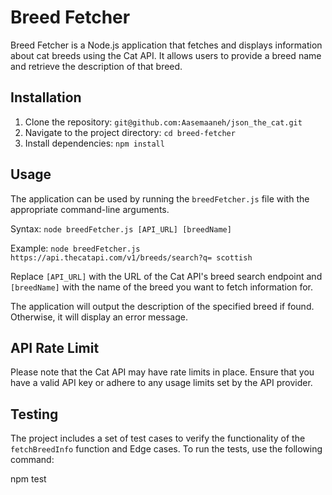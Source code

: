 # Breed Fetcher

Breed Fetcher is a Node.js application that fetches and displays information about cat breeds using the Cat API. It allows users to provide a breed name and retrieve the description of that breed.

## Installation

1. Clone the repository: `git@github.com:Aasemaaneh/json_the_cat.git`
2. Navigate to the project directory: `cd breed-fetcher`
3. Install dependencies: `npm install`

## Usage

The application can be used by running the `breedFetcher.js` file with the appropriate command-line arguments.

Syntax: `node breedFetcher.js [API_URL] [breedName]`

Example: `node breedFetcher.js https://api.thecatapi.com/v1/breeds/search?q= scottish`

Replace `[API_URL]` with the URL of the Cat API's breed search endpoint and `[breedName]` with the name of the breed you want to fetch information for.

The application will output the description of the specified breed if found. Otherwise, it will display an error message.

## API Rate Limit

Please note that the Cat API may have rate limits in place. Ensure that you have a valid API key or adhere to any usage limits set by the API provider.

## Testing

The project includes a set of test cases to verify the functionality of the `fetchBreedInfo` function and Edge cases. To run the tests, use the following command:

npm test
